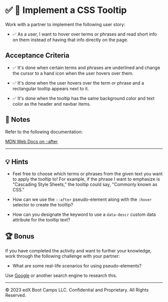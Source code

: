 # ✅ 📖 Implement a CSS Tooltip

Work with a partner to implement the following user story:

* ✅ As a user, I want to hover over terms or phrases and read short info on them instead of having that info directly on the page.

## Acceptance Criteria

* ✅ It's done when certain terms and phrases are underlined and change the cursor to a hand icon when the user hovers over them.

* ✅ It's done when the user hovers over the term or phrase and a rectangular tooltip appears next to it.

* ✅ It's done when the tooltip has the same background color and text color as the header and navbar items.

## 📝 Notes

Refer to the following documentation:

[MDN Web Docs on ::after](https://developer.mozilla.org/en-US/docs/Web/CSS/::after)

---

## 💡 Hints

* Feel free to choose which terms or phrases from the given text you want to apply the tooltip to! For example, if the phrase I want to emphasize is "Cascading Style Sheets," the tooltip could say, "Commonly known as CSS."

* How can we use the `::after` pseudo-element along with the `:hover` selector to create the tooltip?

* How can you designate the keyword to use a `data-descr` custom data attribute for the tooltip text?

## 🏆 Bonus

If you have completed the activity and want to further your knowledge, work through the following challenge with your partner:

* What are some real-life scenarios for using pseudo-elements?

Use [Google](https://www.google.com) or another search engine to research this.

---
© 2023 edX Boot Camps LLC. Confidential and Proprietary. All Rights Reserved.
